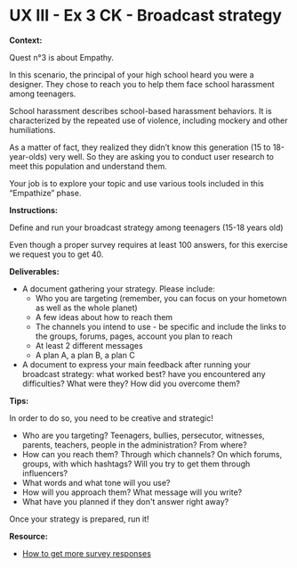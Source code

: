 # UX III - Ex 3 CK - Broadcast strategy

**Context:** 

Quest n°3 is about Empathy. 

In this scenario, the principal of your high school heard you were a designer. They chose to reach you to help them face school harassment among teenagers.

School harassment describes school-based harassment behaviors. It is characterized by the repeated use of violence, including mockery and other humiliations.

As a matter of fact, they realized they didn’t know this generation (15 to 18-year-olds) very well. So they are asking you to conduct user research to meet this population and understand them. 

Your job is to explore your topic and use various tools included in this “Empathize” phase.

**Instructions:** 

Define and run your broadcast strategy among teenagers (15-18 years old)

Even though a proper survey requires at least 100 answers, for this exercise we request you to get 40.

**Deliverables:** 

- A document gathering your strategy. Please include:
    - Who you are targeting (remember, you can focus on your hometown as well as the whole planet)
    - A few ideas about how to reach them
    - The channels you intend to use - be specific and include the links to the groups, forums, pages, account you plan to reach
    - At least 2 different messages
    - A plan A, a plan B, a plan C
- A document to express your main feedback after running your broadcast strategy: what worked best? have you encountered any difficulties? What were they? How did you overcome them?

**Tips:**

In order to do so, you need to be creative and strategic!

- Who are you targeting? Teenagers, bullies, persecutor, witnesses, parents, teachers, people in the administration? From where?
- How can you reach them? Through which channels? On which forums, groups, with which hashtags? Will you try to get them through influencers?
- What words and what tone will you use?
- How will you approach them? What message will you write?
- What have you planned if they don't answer right away?

Once your strategy is prepared, run it!

**Resource:** 

- [How to get more survey responses](https://rafflepress.com/how-to-get-more-survey-responses/)